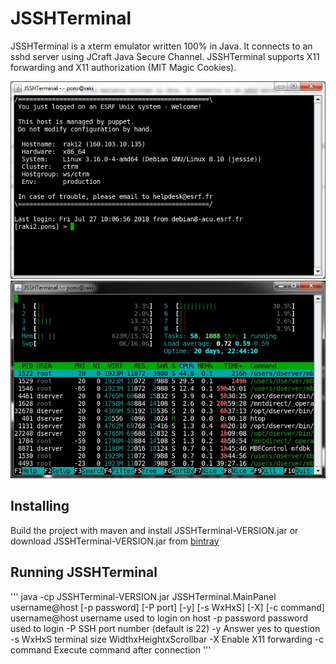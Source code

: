 # JSSHTerminal

JSSHTerminal is a xterm emulator written 100% in Java. It connects to an sshd server using JCraft Java Secure Channel.
JSSHTerminal supports X11 forwarding and X11 authorization (MIT Magic Cookies).

![JSSHTerminal](img/scr1.jpg)
![JSSHTerminal](img/scr2.jpg)

## Installing

Build the project with maven and install JSSHTerminal-VERSION.jar or download JSSHTerminal-VERSION.jar from [bintray](https://bintray.com/tango-controls/maven/JSSHTerminal)

## Running JSSHTerminal

'''
java -cp JSSHTerminal-VERSION.jar JSSHTerminal.MainPanel username@host [-p password] [-P port] [-y] [-s WxHxS] [-X] [-c command]
       username@host username used to login on host
       -p password password used to login
       -P SSH port number (default is 22)
       -y Answer yes to question
       -s WxHxS terminal size WidthxHeightxScrollbar
       -X Enable X11 forwarding
       -c command Execute command after connection
'''
